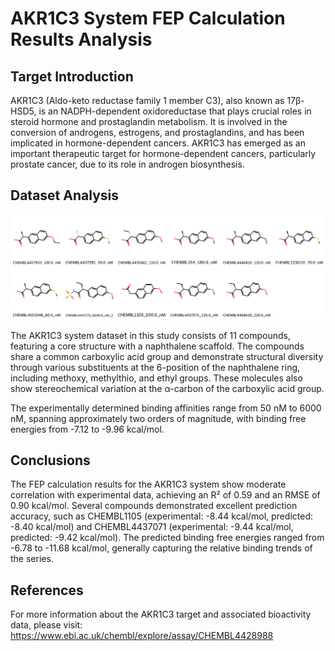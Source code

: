 # AKR1C3 System FEP Calculation Results Analysis

## Target Introduction

AKR1C3 (Aldo-keto reductase family 1 member C3), also known as 17β-HSD5, is an NADPH-dependent oxidoreductase that plays crucial roles in steroid hormone and prostaglandin metabolism. It is involved in the conversion of androgens, estrogens, and prostaglandins, and has been implicated in hormone-dependent cancers. AKR1C3 has emerged as an important therapeutic target for hormone-dependent cancers, particularly prostate cancer, due to its role in androgen biosynthesis.

## Dataset Analysis

![Molecular structures of representative compounds](mol_grid.png)

The AKR1C3 system dataset in this study consists of 11 compounds, featuring a core structure with a naphthalene scaffold. The compounds share a common carboxylic acid group and demonstrate structural diversity through various substituents at the 6-position of the naphthalene ring, including methoxy, methylthio, and ethyl groups. These molecules also show stereochemical variation at the α-carbon of the carboxylic acid group.

The experimentally determined binding affinities range from 50 nM to 6000 nM, spanning approximately two orders of magnitude, with binding free energies from -7.12 to -9.96 kcal/mol.

## Conclusions

The FEP calculation results for the AKR1C3 system show moderate correlation with experimental data, achieving an R² of 0.59 and an RMSE of 0.90 kcal/mol. Several compounds demonstrated excellent prediction accuracy, such as CHEMBL1105 (experimental: -8.44 kcal/mol, predicted: -8.40 kcal/mol) and CHEMBL4437071 (experimental: -9.44 kcal/mol, predicted: -9.42 kcal/mol). The predicted binding free energies ranged from -6.78 to -11.68 kcal/mol, generally capturing the relative binding trends of the series.

## References

For more information about the AKR1C3 target and associated bioactivity data, please visit:
https://www.ebi.ac.uk/chembl/explore/assay/CHEMBL4428988 